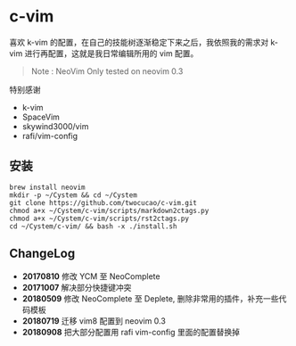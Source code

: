 # c-vim

喜欢 k-vim 的配置，在自己的技能树逐渐稳定下来之后，我依照我的需求对 k-vim 进行再配置，这就是我日常编辑所用的 vim 配置。

> Note : NeoVim Only tested on neovim 0.3

特别感谢

- k-vim
- SpaceVim
- skywind3000/vim
- rafi/vim-config

## 安装

```
brew install neovim
mkdir -p ~/Cystem && cd ~/Cystem
git clone https://github.com/twocucao/c-vim.git
chmod a+x ~/Cystem/c-vim/scripts/markdown2ctags.py
chmod a+x ~/Cystem/c-vim/scripts/rst2ctags.py
cd ~/Cystem/c-vim/ && bash -x ./install.sh
```

## ChangeLog

* **20170810** 修改 YCM 至 NeoComplete
* **20171007** 解决部分快捷键冲突
* **20180509** 修改 NeoComplete 至 Deplete, 删除非常用的插件，补充一些代码模板
* **20180719** 迁移 vim8 配置到 neovim 0.3
* **20180908** 把大部分配置用 rafi vim-config 里面的配置替换掉

